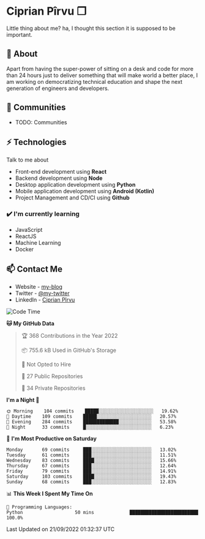 # Ciprian Pîrvu ❐

Little thing about me? ha, I thought this section it is supposed to be important.

## 🧐 About

Apart from having the super-power of sitting on a desk and code for more than 24 hours just to deliver something that will make world a better place, I am working on democratizing technical education and shape the next generation of engineers and developers.

## 👯 Communities

-   TODO: Communities

## ⚡ Technologies

Talk to me about

-   Front-end development using **React**
-   Backend development using **Node**
-   Desktop application development using **Python**
-   Mobile application development using **Android (Kotlin)**
-   Project Management and CD/CI using **Github**

### ✔️ I'm currently learning

-   JavaScript
-   ReactJS
-   Machine Learning
-   Docker

## 📫 Contact Me

-   Website - [my-blog]()
-   Twitter - [@my-twitter]()
-   LinkedIn - [Ciprian Pîrvu](https://www.linkedin.com/in/p%C3%AErvu-ciprian-cristian-4415991b1/)

<!--START_SECTION:waka-->
![Code Time](http://img.shields.io/badge/Code%20Time-1%2C302%20hrs%2027%20mins-blue)

**🐱 My GitHub Data** 

> 🏆 368 Contributions in the Year 2022
 > 
> 📦 755.6 kB Used in GitHub's Storage 
 > 
> 🚫 Not Opted to Hire
 > 
> 📜 27 Public Repositories 
 > 
> 🔑 34 Private Repositories  
 > 
**I'm a Night 🦉** 

```text
🌞 Morning    104 commits    █████░░░░░░░░░░░░░░░░░░░░   19.62% 
🌆 Daytime    109 commits    █████░░░░░░░░░░░░░░░░░░░░   20.57% 
🌃 Evening    284 commits    █████████████░░░░░░░░░░░░   53.58% 
🌙 Night      33 commits     █░░░░░░░░░░░░░░░░░░░░░░░░   6.23%

```
📅 **I'm Most Productive on Saturday** 

```text
Monday       69 commits     ███░░░░░░░░░░░░░░░░░░░░░░   13.02% 
Tuesday      61 commits     ███░░░░░░░░░░░░░░░░░░░░░░   11.51% 
Wednesday    83 commits     ████░░░░░░░░░░░░░░░░░░░░░   15.66% 
Thursday     67 commits     ███░░░░░░░░░░░░░░░░░░░░░░   12.64% 
Friday       79 commits     ███░░░░░░░░░░░░░░░░░░░░░░   14.91% 
Saturday     103 commits    ████░░░░░░░░░░░░░░░░░░░░░   19.43% 
Sunday       68 commits     ███░░░░░░░░░░░░░░░░░░░░░░   12.83%

```


📊 **This Week I Spent My Time On** 

```text
💬 Programming Languages: 
Python                   50 mins             █████████████████████████   100.0%

```


 Last Updated on 21/09/2022 01:32:37 UTC
<!--END_SECTION:waka-->
